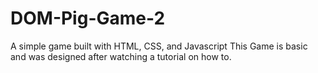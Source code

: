 # DOM-Pig-Game-2
A simple game built with HTML, CSS, and Javascript
This Game is basic and was designed after watching a tutorial on how to.
